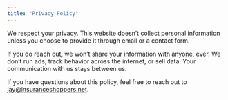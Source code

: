 ```yaml
---
title: "Privacy Policy"
---
```


We respect your privacy. This website doesn’t collect personal information unless you choose to provide it through email or a contact form.

If you do reach out, we won’t share your information with anyone, ever. We don’t run ads, track behavior across the internet, or sell data. Your communication with us stays between us.

If you have questions about this policy, feel free to reach out to [jay@insuranceshoppers.net](mailto:jay@insuranceshoppers.net).
